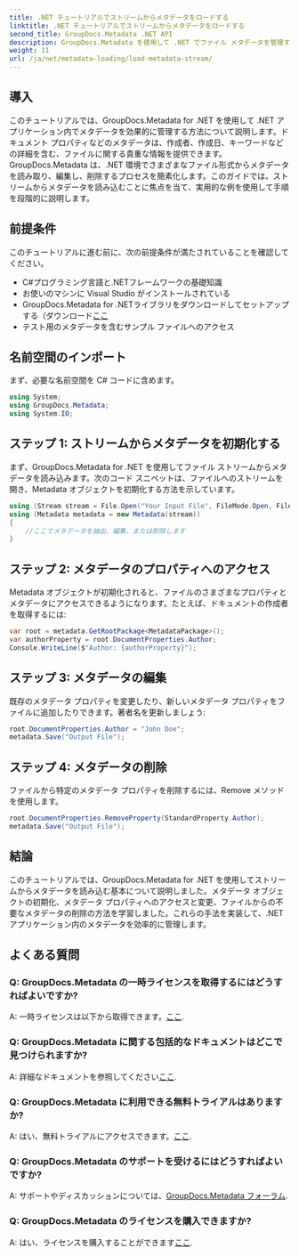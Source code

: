 ```yaml
---
title: .NET チュートリアルでストリームからメタデータをロードする
linktitle: .NET チュートリアルでストリームからメタデータをロードする
second_title: GroupDocs.Metadata .NET API
description: GroupDocs.Metadata を使用して .NET でファイル メタデータを管理する方法を学びます。ストリームからメタデータをロード、編集、削除するためのステップバイステップのガイド。
weight: 11
url: /ja/net/metadata-loading/load-metadata-stream/
---
```

## 導入
このチュートリアルでは、GroupDocs.Metadata for .NET を使用して .NET アプリケーション内でメタデータを効果的に管理する方法について説明します。ドキュメント プロパティなどのメタデータは、作成者、作成日、キーワードなどの詳細を含む、ファイルに関する貴重な情報を提供できます。GroupDocs.Metadata は、.NET 環境でさまざまなファイル形式からメタデータを読み取り、編集し、削除するプロセスを簡素化します。このガイドでは、ストリームからメタデータを読み込むことに焦点を当て、実用的な例を使用して手順を段階的に説明します。
## 前提条件
このチュートリアルに進む前に、次の前提条件が満たされていることを確認してください。
- C#プログラミング言語と.NETフレームワークの基礎知識
- お使いのマシンに Visual Studio がインストールされている
- GroupDocs.Metadata for .NETライブラリをダウンロードしてセットアップする（ダウンロード[ここ](https://releases.groupdocs.com/metadata/net/）)
- テスト用のメタデータを含むサンプル ファイルへのアクセス

## 名前空間のインポート
まず、必要な名前空間を C# コードに含めます。
```csharp
using System;
using GroupDocs.Metadata;
using System.IO;
```
## ステップ 1: ストリームからメタデータを初期化する
まず、GroupDocs.Metadata for .NET を使用してファイル ストリームからメタデータを読み込みます。次のコード スニペットは、ファイルへのストリームを開き、Metadata オブジェクトを初期化する方法を示しています。

```csharp
using (Stream stream = File.Open("Your Input File", FileMode.Open, FileAccess.ReadWrite))
using (Metadata metadata = new Metadata(stream))
{
    //ここでメタデータを抽出、編集、または削除します
}
```
## ステップ 2: メタデータのプロパティへのアクセス
Metadata オブジェクトが初期化されると、ファイルのさまざまなプロパティとメタデータにアクセスできるようになります。たとえば、ドキュメントの作成者を取得するには:

```csharp
var root = metadata.GetRootPackage<MetadataPackage>();
var authorProperty = root.DocumentProperties.Author;
Console.WriteLine($"Author: {authorProperty}");
```
## ステップ 3: メタデータの編集
既存のメタデータ プロパティを変更したり、新しいメタデータ プロパティをファイルに追加したりできます。著者名を更新しましょう:

```csharp
root.DocumentProperties.Author = "John Doe";
metadata.Save("Output File");
```
## ステップ 4: メタデータの削除
ファイルから特定のメタデータ プロパティを削除するには、Remove メソッドを使用します。

```csharp
root.DocumentProperties.RemoveProperty(StandardProperty.Author);
metadata.Save("Output File");
```

## 結論
このチュートリアルでは、GroupDocs.Metadata for .NET を使用してストリームからメタデータを読み込む基本について説明しました。メタデータ オブジェクトの初期化、メタデータ プロパティへのアクセスと変更、ファイルからの不要なメタデータの削除の方法を学習しました。これらの手法を実装して、.NET アプリケーション内のメタデータを効率的に管理します。

## よくある質問
### Q: GroupDocs.Metadata の一時ライセンスを取得するにはどうすればよいですか?
 A: 一時ライセンスは以下から取得できます。[ここ](https://purchase.groupdocs.com/temporary-license/).
### Q: GroupDocs.Metadata に関する包括的なドキュメントはどこで見つけられますか?
 A: 詳細なドキュメントを参照してください[ここ](https://tutorials.groupdocs.com/metadata/net/).
### Q: GroupDocs.Metadata に利用できる無料トライアルはありますか?
 A: はい、無料トライアルにアクセスできます。[ここ](https://releases.groupdocs.com/).
### Q: GroupDocs.Metadata のサポートを受けるにはどうすればよいですか?
 A: サポートやディスカッションについては、[GroupDocs.Metadata フォーラム](https://forum.groupdocs.com/c/metadata/14).
### Q: GroupDocs.Metadata のライセンスを購入できますか?
 A: はい、ライセンスを購入することができます[ここ](https://purchase.groupdocs.com/buy).